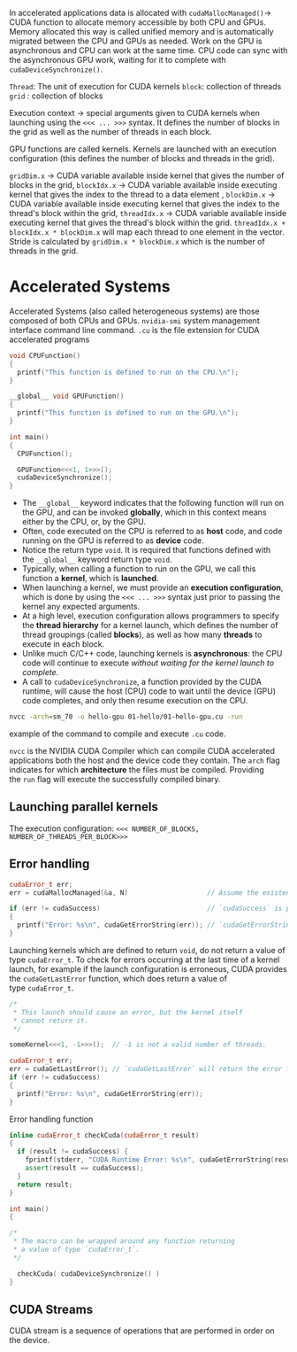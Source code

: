 In accelerated applications data is allocated with `cudaMallocManaged()`-> CUDA function to allocate memory accessible by both CPU and GPUs. Memory allocated this way is called unified memory and is automatically migrated between the CPU and GPUs as needed.
Work on the GPU is asynchronous and CPU can work at the same time. CPU code can sync with the asynchronous GPU work, waiting for it to complete with `cudaDeviceSynchronize()`. 

`Thread`: The unit of execution for CUDA kernels
`block`: collection of threads 
`grid` : collection of blocks

Execution context -> special arguments given to CUDA kernels when launching using the `<<< ... >>>` syntax. It defines the number of blocks in the grid as well as the number of threads in each block.

GPU functions are called kernels. Kernels are launched with an execution configuration (this defines the number of blocks and threads in the grid).

`gridDim.x` -> CUDA variable available inside kernel that gives the number of blocks in the grid, 
`blockIdx.x` -> CUDA variable available inside executing kernel that gives the index to the thread to a data element  , 
`blockDim.x` -> CUDA variable available inside executing kernel that gives the index to the thread's block within the grid, 
`threadIdx.x` -> CUDA variable available inside executing kernel that gives the thread's block within the grid.
`threadIdx.x + blockIdx.x * blockDim.x` will map each thread to one element in the vector. Stride is calculated by `gridDim.x * blockDim.x` which is the number of threads in the grid.

# Accelerated Systems
Accelerated Systems (also called heterogeneous systems) are those composed of both CPUs and GPUs. 
`nvidia-smi` system management interface command line command.
`.cu` is the file extension for CUDA accelerated programs

```cpp
void CPUFunction()
{
  printf("This function is defined to run on the CPU.\n");
}

__global__ void GPUFunction()
{
  printf("This function is defined to run on the GPU.\n");
}

int main()
{
  CPUFunction();

  GPUFunction<<<1, 1>>>();
  cudaDeviceSynchronize();
}
```
- The `__global__` keyword indicates that the following function will run on the GPU, and can be invoked **globally**, which in this context means either by the CPU, or, by the GPU.
- Often, code executed on the CPU is referred to as **host** code, and code running on the GPU is referred to as **device** code.
- Notice the return type `void`. It is required that functions defined with the `__global__` keyword return type `void`.
- Typically, when calling a function to run on the GPU, we call this function a **kernel**, which is **launched**.
- When launching a kernel, we must provide an **execution configuration**, which is done by using the `<<< ... >>>` syntax just prior to passing the kernel any expected arguments.
- At a high level, execution configuration allows programmers to specify the **thread hierarchy** for a kernel launch, which defines the number of thread groupings (called **blocks**), as well as how many **threads** to execute in each block.
- Unlike much C/C++ code, launching kernels is **asynchronous**: the CPU code will continue to execute _without waiting for the kernel launch to complete_.
- A call to `cudaDeviceSynchronize`, a function provided by the CUDA runtime, will cause the host (CPU) code to wait until the device (GPU) code completes, and only then resume execution on the CPU.
```bash
nvcc -arch=sm_70 -o hello-gpu 01-hello/01-hello-gpu.cu -run
```
example of the command to compile and execute `.cu` code.

`nvcc` is the NVIDIA CUDA Compiler which can compile CUDA accelerated applications both the host and the device code they contain. 
The `arch` flag indicates for which **architecture** the files must be compiled.
Providing the `run` flag will execute the successfully compiled binary.

## Launching parallel kernels
The execution configuration: ```<<< NUMBER_OF_BLOCKS, NUMBER_OF_THREADS_PER_BLOCK>>>```

## Error handling
```cpp
cudaError_t err;
err = cudaMallocManaged(&a, N)                    // Assume the existence of `a` and `N`.

if (err != cudaSuccess)                           // `cudaSuccess` is provided by CUDA.
{
  printf("Error: %s\n", cudaGetErrorString(err)); // `cudaGetErrorString` is provided by CUDA.
}
```
Launching kernels which are defined to return `void`, do not return a value of type `cudaError_t`. To check for errors occurring at the last time of a kernel launch, for example if the launch configuration is erroneous, CUDA provides the `cudaGetLastError` function, which does return a value of type `cudaError_t`.
```cpp
/*
 * This launch should cause an error, but the kernel itself
 * cannot return it.
 */

someKernel<<<1, -1>>>();  // -1 is not a valid number of threads.

cudaError_t err;
err = cudaGetLastError(); // `cudaGetLastError` will return the error from above.
if (err != cudaSuccess)
{
  printf("Error: %s\n", cudaGetErrorString(err));
}
```

Error handling function
```cpp
inline cudaError_t checkCuda(cudaError_t result)
{
  if (result != cudaSuccess) {
    fprintf(stderr, "CUDA Runtime Error: %s\n", cudaGetErrorString(result));
    assert(result == cudaSuccess);
  }
  return result;
}

int main()
{

/*
 * The macro can be wrapped around any function returning
 * a value of type `cudaError_t`.
 */

  checkCuda( cudaDeviceSynchronize() )
}
```

## CUDA Streams
CUDA stream is a sequence of operations that are performed in order on the device. 